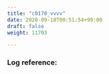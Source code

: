 ```yaml
---
title: "c0170_vvvv"
date: 2020-09-18T00:51:54+99:00
draft: false
weight: 11703

---
```


### Log reference: <no value>

```
